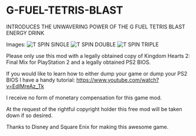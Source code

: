 # G-FUEL-TETRIS-BLAST

INTRODUCES THE UNWAVERING POWER OF THE G FUEL TETRIS BLAST ENERGY DRINK

Images:
![T SPIN SINGLE](https://raw.githubusercontent.com/JoshuaMarinelli/G-FUEL-TETRIS-BLAST/main/T%20SPIN%20SINGLE.PNG)
![T SPIN DOUBLE](https://raw.githubusercontent.com/JoshuaMarinelli/G-FUEL-TETRIS-BLAST/main/T%20SPIN%20DOUBLE.PNG)
![T SPIN TRIPLE](https://raw.githubusercontent.com/JoshuaMarinelli/G-FUEL-TETRIS-BLAST/main/T%20SPIN%20TRIPLE.PNG)


Please only use this mod with a legally obtained copy of Kingdom Hearts 2: Final Mix for PlayStation 2 and a legally obtained PS2 BIOS.

If you would like to learn how to either dump your game or dump your PS2 BIOS I have a handy tutorial:
https://www.youtube.com/watch?v=EdIMreAz_Tk

I receive no form of monetary compensation for this game mod.

At the request of the rightful copyright holder this free mod will be taken down if so desired.

Thanks to Disney and Square Enix for making this awesome game.


